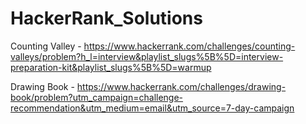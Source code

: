 # HackerRank_Solutions

Counting Valley - https://www.hackerrank.com/challenges/counting-valleys/problem?h_l=interview&playlist_slugs%5B%5D=interview-preparation-kit&playlist_slugs%5B%5D=warmup

Drawing Book - https://www.hackerrank.com/challenges/drawing-book/problem?utm_campaign=challenge-recommendation&utm_medium=email&utm_source=7-day-campaign
